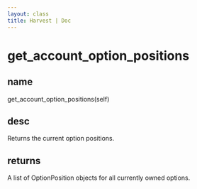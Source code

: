 ```yaml
---
layout: class
title: Harvest | Doc
---
```


# get_account_option_positions
## name
get_account_option_positions(self)
## desc
Returns the current option positions.
## returns
A list of OptionPosition objects for all currently owned options.

